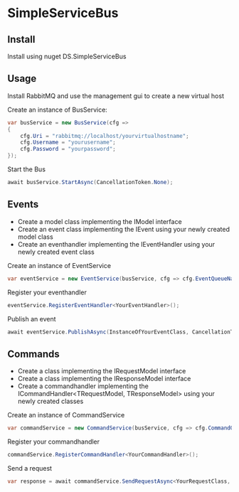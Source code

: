 # SimpleServiceBus

## Install
Install using nuget DS.SimpleServiceBus

## Usage
Install RabbitMQ and use the management gui to create a new virtual host

Create an instance of BusService:
```C#
var busService = new BusService(cfg =>
{
    cfg.Uri = "rabbitmq://localhost/yourvirtualhostname";
    cfg.Username = "yourusername";
    cfg.Password = "yourpassword";
});
```

Start the Bus
```C#
await busService.StartAsync(CancellationToken.None);
```

## Events
- Create a model class implementing the IModel interface
- Create an event class implementing the IEvent<TModel> using your newly created model class
- Create an eventhandler implementing the IEventHandler<TEvent> using your newly created event class

Create an instance of EventService
```C#
var eventService = new EventService(busService, cfg => cfg.EventQueueName = "thiseventserviceuniquequeuename");
```

Register your eventhandler
```C#
eventService.RegisterEventHandler<YourEventHandler>();
```

Publish an event
```C#
await eventService.PublishAsync(InstanceOfYourEventClass, CancellationToken.None);
```

## Commands
- Create a class implementing the IRequestModel interface
- Create a class implementing the IResponseModel interface
- Create a commandhandler implementing the ICommandHandler<TRequestModel, TResponseModel> using your newly created classes

Create an instance of CommandService
```C#
var commandService = new CommandService(busService, cfg => cfg.CommandQueueName = "thiscommandserviceuniquequeuename");
```

Register your commandhandler
```C#
commandService.RegisterCommandHandler<YourCommandHandler>();
```

Send a request
```C#
var response = await commandService.SendRequestAsync<YourRequestClass, YourResponseClass>(instanceOfRequestClass, CancellationToken.None);
```